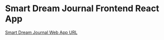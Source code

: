 # Smart Dream Journal Frontend React App
[Smart Dream Journal Web App URL](https://smart-dream-journal-frontend.herokuapp.com/)

